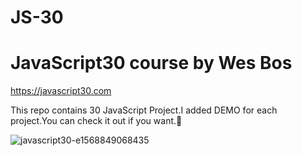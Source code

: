 # JS-30

# JavaScript30 course by Wes Bos

https://javascript30.com

This repo contains 30 JavaScript Project.I added DEMO for each project.You can check it out if you want.🚀

![javascript30-e1568849068435](https://user-images.githubusercontent.com/37474673/103694319-dc5cc000-4fab-11eb-8827-fb316a0e355a.jpg)


